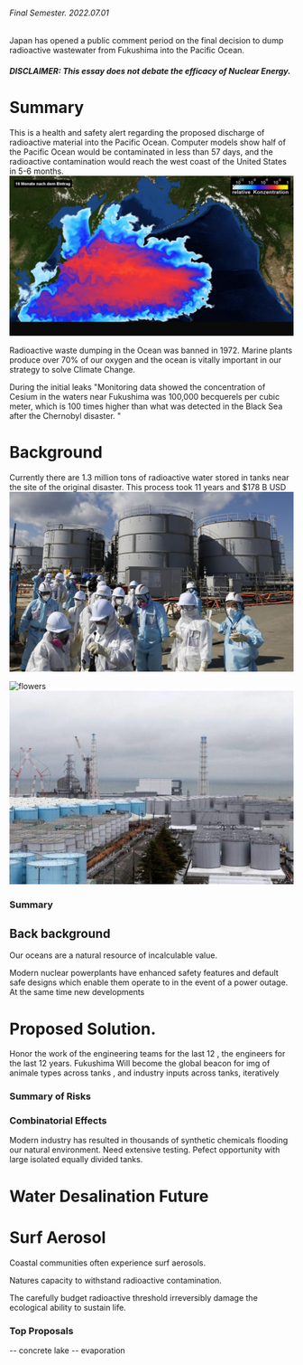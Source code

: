  
###### Final Semester. 2022.07.01


Japan has opened a public comment period on the final decision to dump radioactive wastewater from Fukushima into the Pacific Ocean. 


##### DISCLAIMER: This essay does not debate the efficacy of Nuclear Energy. 

# Summary
This is a health and safety alert regarding the proposed discharge of radioactive material into the Pacific Ocean. Computer models show half of the Pacific Ocean would be contaminated in less than 57 days, and the radioactive contamination would reach the west coast of the United States in 5-6 months. 
![flowers](docs/assets/img/simulation.png)

Radioactive waste dumping in the Ocean was banned in 1972. Marine plants produce over 70% of our oxygen and the ocean is vitally important in our strategy to solve Climate Change. 



 During the initial leaks "Monitoring data showed the concentration of Cesium in the waters near Fukushima was 100,000 becquerels per cubic meter, which is 100 times higher than what was detected in the Black Sea after the Chernobyl disaster. "


# Background
Currently there are 1.3 million tons of radioactive water stored in tanks near the site of the original disaster. This process took 11 years and $178 B USD 
![flowers](docs/assets/img/flowers.jpg)



![flowers](docs/assets/img/watertanks.jpg)
![flowers](docs/assets/img/watertanks2.jpg)
### Summary 

## Back background
Our oceans are a natural resource of incalculable value. 


Modern nuclear powerplants have enhanced safety features and default safe designs which enable them operate to in the event of a power outage. At the same time new developments 



# Proposed Solution. 
Honor the work of the engineering teams for the last 12  , the engineers for the last 12 years.  Fukushima Will become the global beacon for 
img of animale types across tanks , and industry inputs across tanks, iteratively


### Summary of Risks


### Combinatorial Effects
Modern industry has resulted in thousands of synthetic chemicals flooding our natural environment.  Need extensive testing. Pefect opportunity with large isolated equally divided tanks. 


# Water Desalination Future


# Surf Aerosol 
Coastal communities often experience surf aerosols. 



Natures capacity to withstand radioactive contamination.

The carefully budget radioactive threshold  irreversibly damage the ecological ability to sustain life. 

### Top Proposals 
-- concrete lake
-- evaporation
